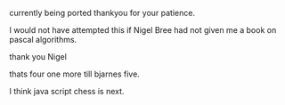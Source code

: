 currently being ported thankyou for your patience.


I would not have attempted this if Nigel Bree had not given me a
book on pascal algorithms.

thank you Nigel

thats four one more till bjarnes five.

I think java script chess is next.
